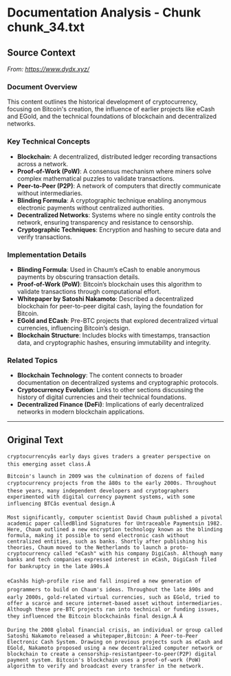 # Documentation Analysis - Chunk chunk_34.txt

## Source Context
*From: https://www.dydx.xyz/*

### Document Overview  
This content outlines the historical development of cryptocurrency, focusing on Bitcoin's creation, the influence of earlier projects like eCash and EGold, and the technical foundations of blockchain and decentralized networks.  

### Key Technical Concepts  
- **Blockchain**: A decentralized, distributed ledger recording transactions across a network.  
- **Proof-of-Work (PoW)**: A consensus mechanism where miners solve complex mathematical puzzles to validate transactions.  
- **Peer-to-Peer (P2P)**: A network of computers that directly communicate without intermediaries.  
- **Blinding Formula**: A cryptographic technique enabling anonymous electronic payments without centralized authorities.  
- **Decentralized Networks**: Systems where no single entity controls the network, ensuring transparency and resistance to censorship.  
- **Cryptographic Techniques**: Encryption and hashing to secure data and verify transactions.  

### Implementation Details  
- **Blinding Formula**: Used in Chaum’s eCash to enable anonymous payments by obscuring transaction details.  
- **Proof-of-Work (PoW)**: Bitcoin’s blockchain uses this algorithm to validate transactions through computational effort.  
- **Whitepaper by Satoshi Nakamoto**: Described a decentralized blockchain for peer-to-peer digital cash, laying the foundation for Bitcoin.  
- **EGold and ECash**: Pre-BTC projects that explored decentralized virtual currencies, influencing Bitcoin’s design.  
- **Blockchain Structure**: Includes blocks with timestamps, transaction data, and cryptographic hashes, ensuring immutability and integrity.  

### Related Topics  
- **Blockchain Technology**: The content connects to broader documentation on decentralized systems and cryptographic protocols.  
- **Cryptocurrency Evolution**: Links to other sections discussing the history of digital currencies and their technical foundations.  
- **Decentralized Finance (DeFi)**: Implications of early decentralized networks in modern blockchain applications.

---

## Original Text
```
cryptocurrencyâs early days gives traders a greater perspective on this emerging asset class.Â

Bitcoin's launch in 2009 was the culmination of dozens of failed cryptocurrency projects from the â80s to the early 2000s. Throughout these years, many independent developers and cryptographers experimented with digital currency payment systems, with some influencing BTCâs eventual design.Â

Most significantly, computer scientist David Chaum published a pivotal academic paper calledBlind Signatures for Untraceable Paymentsin 1982. Here, Chaum outlined a new encryption technology known as the blinding formula, making it possible to send electronic cash without centralized entities, such as banks. Shortly after publishing his theories, Chaum moved to the Netherlands to launch a proto-cryptocurrency called "eCash" with his company DigiCash. Although many banks and tech companies expressed interest in eCash, DigiCash filed for bankruptcy in the late â90s.Â

eCashâs high-profile rise and fall inspired a new generation of programmers to build on Chaum's ideas. Throughout the late â90s and early 2000s, gold-related virtual currencies, such as EGold, tried to offer a scarce and secure internet-based asset without intermediaries. Although these pre-BTC projects ran into technical or funding issues, they influenced the Bitcoin blockchainâs final design.Â Â

During the 2008 global financial crisis, an individual or group called Satoshi Nakamoto released a whitepaper,Bitcoin: A Peer-to-Peer Electronic Cash System. Drawing on previous projects such as eCash and EGold, Nakamoto proposed using a new decentralized computer network or blockchain to create a censorship-resistantpeer-to-peer(P2P) digital payment system. Bitcoin's blockchain uses a proof-of-work (PoW) algorithm to verify and broadcast every transfer in the network.
```